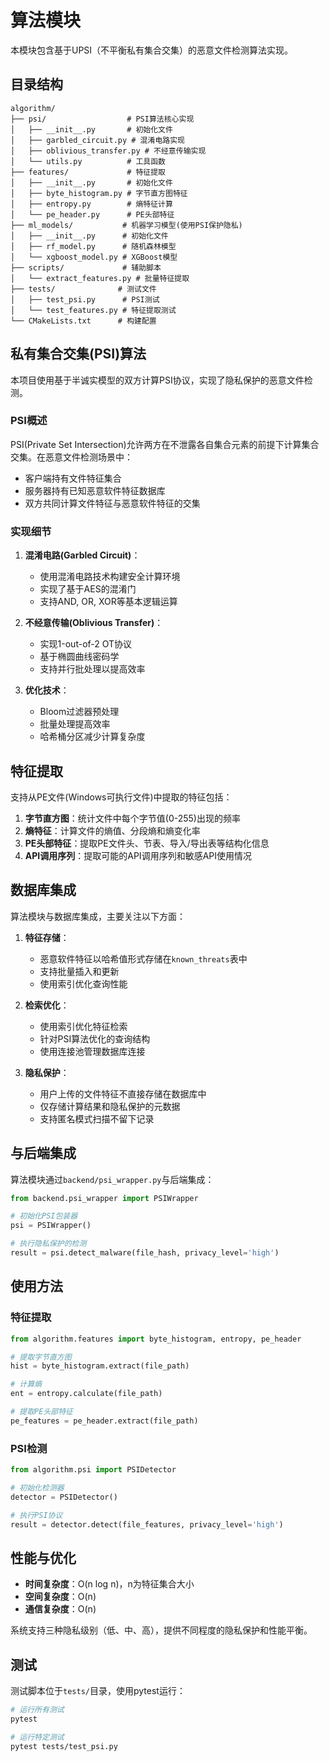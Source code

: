# 算法模块

本模块包含基于UPSI（不平衡私有集合交集）的恶意文件检测算法实现。

## 目录结构

```
algorithm/
├── psi/                  # PSI算法核心实现
│   ├── __init__.py       # 初始化文件
│   ├── garbled_circuit.py # 混淆电路实现
│   ├── oblivious_transfer.py # 不经意传输实现
│   └── utils.py          # 工具函数
├── features/             # 特征提取
│   ├── __init__.py       # 初始化文件
│   ├── byte_histogram.py # 字节直方图特征
│   ├── entropy.py        # 熵特征计算
│   └── pe_header.py      # PE头部特征
├── ml_models/           # 机器学习模型(使用PSI保护隐私)
│   ├── __init__.py      # 初始化文件
│   ├── rf_model.py      # 随机森林模型
│   └── xgboost_model.py # XGBoost模型
├── scripts/             # 辅助脚本
│   └── extract_features.py # 批量特征提取
├── tests/              # 测试文件
│   ├── test_psi.py      # PSI测试
│   └── test_features.py # 特征提取测试
└── CMakeLists.txt      # 构建配置
```

## 私有集合交集(PSI)算法

本项目使用基于半诚实模型的双方计算PSI协议，实现了隐私保护的恶意文件检测。

### PSI概述

PSI(Private Set Intersection)允许两方在不泄露各自集合元素的前提下计算集合交集。在恶意文件检测场景中：
- 客户端持有文件特征集合
- 服务器持有已知恶意软件特征数据库
- 双方共同计算文件特征与恶意软件特征的交集

### 实现细节

1. **混淆电路(Garbled Circuit)**：
   - 使用混淆电路技术构建安全计算环境
   - 实现了基于AES的混淆门
   - 支持AND, OR, XOR等基本逻辑运算

2. **不经意传输(Oblivious Transfer)**：
   - 实现1-out-of-2 OT协议
   - 基于椭圆曲线密码学
   - 支持并行批处理以提高效率

3. **优化技术**：
   - Bloom过滤器预处理
   - 批量处理提高效率
   - 哈希桶分区减少计算复杂度

## 特征提取

支持从PE文件(Windows可执行文件)中提取的特征包括：

1. **字节直方图**：统计文件中每个字节值(0-255)出现的频率
2. **熵特征**：计算文件的熵值、分段熵和熵变化率
3. **PE头部特征**：提取PE文件头、节表、导入/导出表等结构化信息
4. **API调用序列**：提取可能的API调用序列和敏感API使用情况

## 数据库集成

算法模块与数据库集成，主要关注以下方面：

1. **特征存储**：
   - 恶意软件特征以哈希值形式存储在`known_threats`表中
   - 支持批量插入和更新
   - 使用索引优化查询性能

2. **检索优化**：
   - 使用索引优化特征检索
   - 针对PSI算法优化的查询结构
   - 使用连接池管理数据库连接

3. **隐私保护**：
   - 用户上传的文件特征不直接存储在数据库中
   - 仅存储计算结果和隐私保护的元数据
   - 支持匿名模式扫描不留下记录

## 与后端集成

算法模块通过`backend/psi_wrapper.py`与后端集成：

```python
from backend.psi_wrapper import PSIWrapper

# 初始化PSI包装器
psi = PSIWrapper()

# 执行隐私保护的检测
result = psi.detect_malware(file_hash, privacy_level='high')
```

## 使用方法

### 特征提取

```python
from algorithm.features import byte_histogram, entropy, pe_header

# 提取字节直方图
hist = byte_histogram.extract(file_path)

# 计算熵
ent = entropy.calculate(file_path)

# 提取PE头部特征
pe_features = pe_header.extract(file_path)
```

### PSI检测

```python
from algorithm.psi import PSIDetector

# 初始化检测器
detector = PSIDetector()

# 执行PSI协议
result = detector.detect(file_features, privacy_level='high')
```

## 性能与优化

- **时间复杂度**：O(n log n)，n为特征集合大小
- **空间复杂度**：O(n)
- **通信复杂度**：O(n)

系统支持三种隐私级别（低、中、高），提供不同程度的隐私保护和性能平衡。

## 测试

测试脚本位于`tests/`目录，使用pytest运行：

```bash
# 运行所有测试
pytest

# 运行特定测试
pytest tests/test_psi.py
``` 